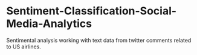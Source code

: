 # Sentiment-Classification-Social-Media-Analytics
Sentimental analysis working with text data from twitter comments related to US airlines.
